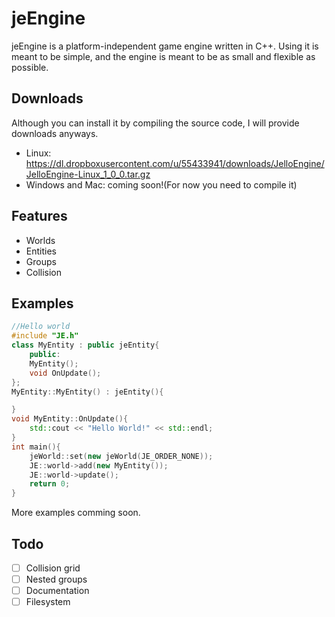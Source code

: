jeEngine
========
jeEngine is a platform-independent game engine written in C++.
Using it is meant to be simple, and the engine is meant to be as small and flexible as possible.

Downloads
--------
Although you can install it by compiling the source code, I will provide downloads anyways.
- Linux: https://dl.dropboxusercontent.com/u/55433941/downloads/JelloEngine/JelloEngine-Linux_1_0_0.tar.gz
- Windows and Mac: coming soon!(For now you need to compile it)

Features
--------
- Worlds
- Entities
- Groups
- Collision

Examples
--------
```C++
//Hello world
#include "JE.h"
class MyEntity : public jeEntity{
	public:
	MyEntity();
	void OnUpdate();
};
MyEntity::MyEntity() : jeEntity(){

}
void MyEntity::OnUpdate(){
	std::cout << "Hello World!" << std::endl;
}
int main(){
	jeWorld::set(new jeWorld(JE_ORDER_NONE));
	JE::world->add(new MyEntity());
	JE::world->update();
	return 0;
}
```

More examples comming soon.

Todo
--------
- [ ] Collision grid
- [ ] Nested groups
- [ ] Documentation
- [ ] Filesystem
